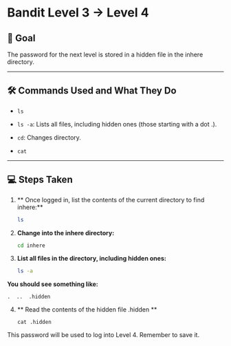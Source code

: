 
# Bandit Level 3 → Level 4

## 🎯 Goal
The password for the next level is stored in a hidden file in the inhere directory.


---

## 🛠️ Commands Used and What They Do

- `ls`

- `ls -a`: Lists all files, including hidden ones (those starting with a dot .).

- `cd`: Changes directory.

- `cat` 



---

## 💻 Steps Taken

1. ** Once logged in, list the contents of the current directory to find inhere:**
     ```bash
   ls
     
2. **Change into the inhere directory:**
   ```bash
   cd inhere  

3. **List all files in the directory, including hidden ones:**
   ```bash
   ls -a
 **You should see something like:**
 
    .  ..  .hidden

4.  ** Read the contents of the hidden file .hidden **

        cat .hidden

This password will be used to log into Level 4. Remember to save it.

